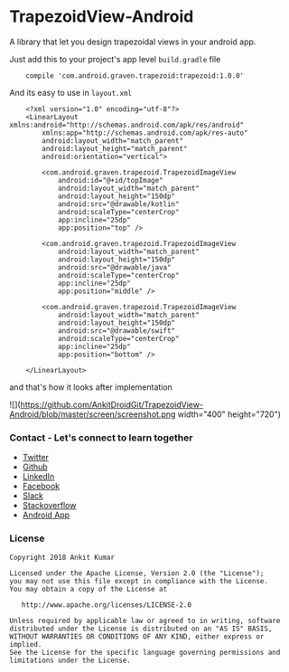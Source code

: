 # TrapezoidView-Android
A library that let you design trapezoidal views in your android app.

Just add this to your project's app level `build.gradle` file

        compile 'com.android.graven.trapezoid:trapezoid:1.0.0'
        
And its easy to use in `layout.xml`

        <?xml version="1.0" encoding="utf-8"?>
        <LinearLayout xmlns:android="http://schemas.android.com/apk/res/android"
            xmlns:app="http://schemas.android.com/apk/res-auto"
            android:layout_width="match_parent"
            android:layout_height="match_parent"
            android:orientation="vertical">
        
            <com.android.graven.trapezoid.TrapezoidImageView
                android:id="@+id/topImage"
                android:layout_width="match_parent"
                android:layout_height="150dp"
                android:src="@drawable/kotlin"
                android:scaleType="centerCrop"
                app:incline="25dp"
                app:position="top" />
        
            <com.android.graven.trapezoid.TrapezoidImageView
                android:layout_width="match_parent"
                android:layout_height="150dp"
                android:src="@drawable/java"
                android:scaleType="centerCrop"
                app:incline="25dp"
                app:position="middle" />
        
            <com.android.graven.trapezoid.TrapezoidImageView
                android:layout_width="match_parent"
                android:layout_height="150dp"
                android:src="@drawable/swift"
                android:scaleType="centerCrop"
                app:incline="25dp"
                app:position="bottom" />
        
        </LinearLayout>

        
        
and that's how it looks after implementation

![](https://github.com/AnkitDroidGit/TrapezoidView-Android/blob/master/screen/screenshot.png  width="400" height="720")



### Contact - Let's connect to learn together
- [Twitter](https://twitter.com/KumarAnkitRKE)
- [Github](https://github.com/AnkitDroidGit)
- [LinkedIn](https://www.linkedin.com/in/kumarankitkumar/)
- [Facebook](https://www.facebook.com/freeankit)
- [Slack](https://ankitdroid.slack.com)
- [Stackoverflow](https://stackoverflow.com/users/3282461/android)
- [Android App](https://play.google.com/store/apps/details?id=com.freeankit.ankitprofile)


### License

    Copyright 2018 Ankit Kumar
    
    Licensed under the Apache License, Version 2.0 (the "License");
    you may not use this file except in compliance with the License.
    You may obtain a copy of the License at

       http://www.apache.org/licenses/LICENSE-2.0

    Unless required by applicable law or agreed to in writing, software
    distributed under the License is distributed on an "AS IS" BASIS,
    WITHOUT WARRANTIES OR CONDITIONS OF ANY KIND, either express or implied.
    See the License for the specific language governing permissions and
    limitations under the License.
